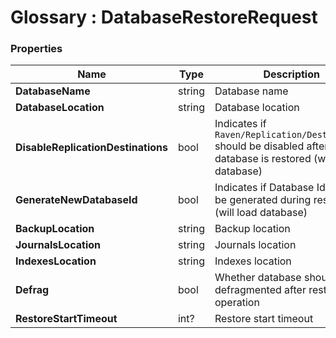 ﻿# Glossary : DatabaseRestoreRequest

### Properties

| Name | Type | Description |
| ------------- | ------------- | ----- |
| **DatabaseName** | string | Database name |
| **DatabaseLocation** | string | Database location |
| **DisableReplicationDestinations** | bool | Indicates if `Raven/Replication/Destinations` should be disabled after database is restored (will load database) |
| **GenerateNewDatabaseId** | bool | Indicates if Database Id should be generated during restore (will load database) |
| **BackupLocation** | string | Backup location |
| **JournalsLocation** | string | Journals location |
| **IndexesLocation** | string | Indexes location |
| **Defrag** | bool | Whether database should be defragmented after restore operation |
| **RestoreStartTimeout** | int? | Restore start timeout |
